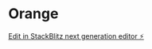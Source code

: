 # Orange

[Edit in StackBlitz next generation editor ⚡️](https://stackblitz.com/~/github.com/Tigerwoodk/Orange)